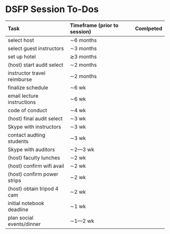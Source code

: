 # DSFP Session To-Dos

| Task                       | Timeframe (prior to session)| Comlpeted |
|:---                        |:---                         |:---:      |
| select host                |$\sim$6 months               |           |
| select guest instructors   |$\sim$3 months               |           |
| set up hotel               |$\gtrsim$3 months            |           |
| (host) start audit select  |$\sim$2 months               |           |
| instructor travel reimburse|$\sim$2 months               |           |
| finalize schedule          |$\sim$6 wk                   |           |
| email lecture instructions |$\sim$6 wk                   |           |
| code of conduct            |$\sim$4 wk                   |           |
| (host) final audit select  |$\sim$3 wk                   |           |
| Skype with instructors     |$\sim$3 wk                   |           |
| contact audting students   |$\sim$3 wk                   |           |
| Skype with auditors        |$\sim$2––3 wk                |           |
| (host) faculty lunches     |$\sim$2 wk                   |           |
| (host) confirm wifi avail  |$\sim$2 wk                   |           |
| (host) confirm power strips|$\sim$2 wk                   |           |
| (host) obtain tripod 4 cam |$\sim$2 wk                   |           |
| initial notebook deadline  |$\sim$1 wk                   |           |
| plan social events/dinner  |$\sim$1––2 wk                |           |